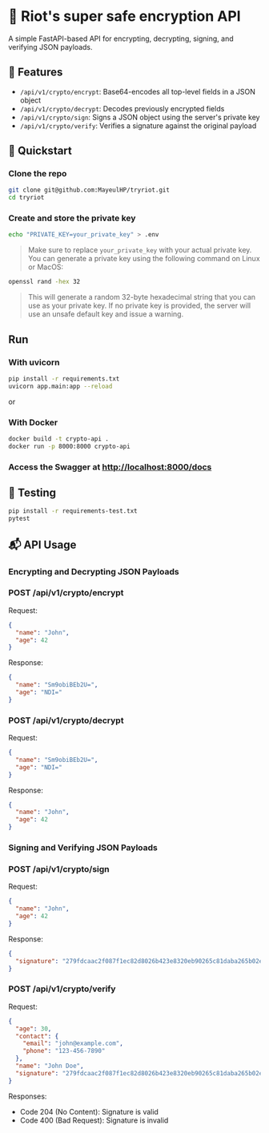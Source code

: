 # 🔐 Riot's super safe encryption API

A simple FastAPI-based API for encrypting, decrypting, signing, and verifying JSON payloads.

## 🧰 Features

- `/api/v1/crypto/encrypt`: Base64-encodes all top-level fields in a JSON object
- `/api/v1/crypto/decrypt`: Decodes previously encrypted fields
- `/api/v1/crypto/sign`: Signs a JSON object using the server's private key
- `/api/v1/crypto/verify`: Verifies a signature against the original payload

## 🚀 Quickstart

### Clone the repo

```bash
git clone git@github.com:MayeulHP/tryriot.git
cd tryriot
```

### Create and store the private key

```bash
echo "PRIVATE_KEY=your_private_key" > .env
```

> Make sure to replace `your_private_key` with your actual private key. You can generate a private key using the following command on Linux or MacOS:
```bash
openssl rand -hex 32
```
> This will generate a random 32-byte hexadecimal string that you can use as your private key. If no private key is provided, the server will use an unsafe default key and issue a warning.

## Run

### With uvicorn

```sh
pip install -r requirements.txt
uvicorn app.main:app --reload
```

or

### With Docker
    
```sh
docker build -t crypto-api .
docker run -p 8000:8000 crypto-api
```

### Access the Swagger at [http://localhost:8000/docs](http://localhost:8000/docs)

## 🧪 Testing

```sh
pip install -r requirements-test.txt
pytest
```

## 📬 API Usage

### Encrypting and Decrypting JSON Payloads

### POST /api/v1/crypto/encrypt

Request:
```json
{
  "name": "John",
  "age": 42
}
```

Response:

```json
{
  "name": "Sm9obiBEb2U=",
  "age": "NDI="
}
```

### POST /api/v1/crypto/decrypt

Request:
```json
{
  "name": "Sm9obiBEb2U=",
  "age": "NDI="
}
```

Response:
```json
{
  "name": "John",
  "age": 42
}
```

### Signing and Verifying JSON Payloads

### POST /api/v1/crypto/sign
Request:
```json
{
  "name": "John",
  "age": 42
}
```

Response:
```json
{
  "signature": "279fdcaac2f087f1ec82d8026b423e8320eb90265c81daba265b02e67c009fc5"
}
```

### POST /api/v1/crypto/verify

Request:
```json
{
  "age": 30,
  "contact": {
    "email": "john@example.com",
    "phone": "123-456-7890"
  },
  "name": "John Doe",
  "signature": "279fdcaac2f087f1ec82d8026b423e8320eb90265c81daba265b02e67c009fc5"
}
```

Responses:
- Code 204 (No Content): Signature is valid
- Code 400 (Bad Request): Signature is invalid